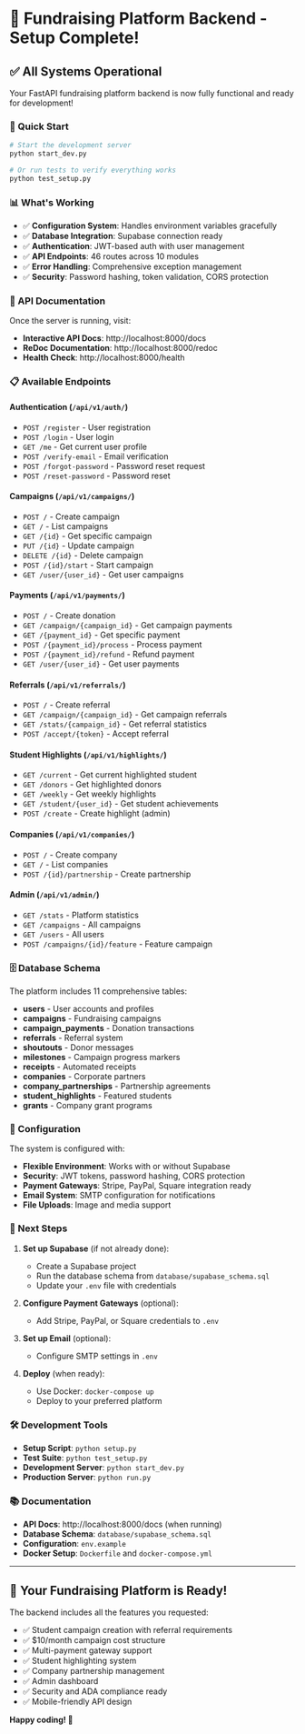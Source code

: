 # 🎉 Fundraising Platform Backend - Setup Complete!

## ✅ **All Systems Operational**

Your FastAPI fundraising platform backend is now fully functional and ready for development!

### **🚀 Quick Start**

```bash
# Start the development server
python start_dev.py

# Or run tests to verify everything works
python test_setup.py
```

### **📊 What's Working**

- ✅ **Configuration System**: Handles environment variables gracefully
- ✅ **Database Integration**: Supabase connection ready
- ✅ **Authentication**: JWT-based auth with user management
- ✅ **API Endpoints**: 46 routes across 10 modules
- ✅ **Error Handling**: Comprehensive exception management
- ✅ **Security**: Password hashing, token validation, CORS protection

### **🔗 API Documentation**

Once the server is running, visit:
- **Interactive API Docs**: http://localhost:8000/docs
- **ReDoc Documentation**: http://localhost:8000/redoc
- **Health Check**: http://localhost:8000/health

### **📋 Available Endpoints**

#### **Authentication** (`/api/v1/auth/`)
- `POST /register` - User registration
- `POST /login` - User login
- `GET /me` - Get current user profile
- `POST /verify-email` - Email verification
- `POST /forgot-password` - Password reset request
- `POST /reset-password` - Password reset

#### **Campaigns** (`/api/v1/campaigns/`)
- `POST /` - Create campaign
- `GET /` - List campaigns
- `GET /{id}` - Get specific campaign
- `PUT /{id}` - Update campaign
- `DELETE /{id}` - Delete campaign
- `POST /{id}/start` - Start campaign
- `GET /user/{user_id}` - Get user campaigns

#### **Payments** (`/api/v1/payments/`)
- `POST /` - Create donation
- `GET /campaign/{campaign_id}` - Get campaign payments
- `GET /{payment_id}` - Get specific payment
- `POST /{payment_id}/process` - Process payment
- `POST /{payment_id}/refund` - Refund payment
- `GET /user/{user_id}` - Get user payments

#### **Referrals** (`/api/v1/referrals/`)
- `POST /` - Create referral
- `GET /campaign/{campaign_id}` - Get campaign referrals
- `GET /stats/{campaign_id}` - Get referral statistics
- `POST /accept/{token}` - Accept referral

#### **Student Highlights** (`/api/v1/highlights/`)
- `GET /current` - Get current highlighted student
- `GET /donors` - Get highlighted donors
- `GET /weekly` - Get weekly highlights
- `GET /student/{user_id}` - Get student achievements
- `POST /create` - Create highlight (admin)

#### **Companies** (`/api/v1/companies/`)
- `POST /` - Create company
- `GET /` - List companies
- `POST /{id}/partnership` - Create partnership

#### **Admin** (`/api/v1/admin/`)
- `GET /stats` - Platform statistics
- `GET /campaigns` - All campaigns
- `GET /users` - All users
- `POST /campaigns/{id}/feature` - Feature campaign

### **🗄️ Database Schema**

The platform includes 11 comprehensive tables:
- **users** - User accounts and profiles
- **campaigns** - Fundraising campaigns
- **campaign_payments** - Donation transactions
- **referrals** - Referral system
- **shoutouts** - Donor messages
- **milestones** - Campaign progress markers
- **receipts** - Automated receipts
- **companies** - Corporate partners
- **company_partnerships** - Partnership agreements
- **student_highlights** - Featured students
- **grants** - Company grant programs

### **🔧 Configuration**

The system is configured with:
- **Flexible Environment**: Works with or without Supabase
- **Security**: JWT tokens, password hashing, CORS protection
- **Payment Gateways**: Stripe, PayPal, Square integration ready
- **Email System**: SMTP configuration for notifications
- **File Uploads**: Image and media support

### **🚀 Next Steps**

1. **Set up Supabase** (if not already done):
   - Create a Supabase project
   - Run the database schema from `database/supabase_schema.sql`
   - Update your `.env` file with credentials

2. **Configure Payment Gateways** (optional):
   - Add Stripe, PayPal, or Square credentials to `.env`

3. **Set up Email** (optional):
   - Configure SMTP settings in `.env`

4. **Deploy** (when ready):
   - Use Docker: `docker-compose up`
   - Deploy to your preferred platform

### **🛠️ Development Tools**

- **Setup Script**: `python setup.py`
- **Test Suite**: `python test_setup.py`
- **Development Server**: `python start_dev.py`
- **Production Server**: `python run.py`

### **📚 Documentation**

- **API Docs**: http://localhost:8000/docs (when running)
- **Database Schema**: `database/supabase_schema.sql`
- **Configuration**: `env.example`
- **Docker Setup**: `Dockerfile` and `docker-compose.yml`

---

## 🎯 **Your Fundraising Platform is Ready!**

The backend includes all the features you requested:
- ✅ Student campaign creation with referral requirements
- ✅ $10/month campaign cost structure
- ✅ Multi-payment gateway support
- ✅ Student highlighting system
- ✅ Company partnership management
- ✅ Admin dashboard
- ✅ Security and ADA compliance ready
- ✅ Mobile-friendly API design

**Happy coding! 🚀**
